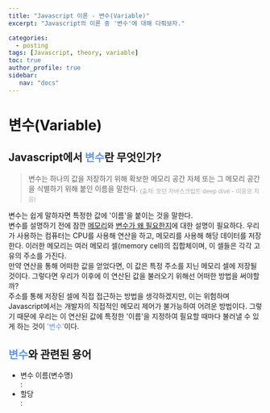 ```yaml
---
title: "Javascript 이론 - 변수(Variable)"
excerpt: "Javascript의 이론 중 '변수'에 대해 다뤄보자."

categories: 
  - posting
tags: [Javascript, theory, variable]
toc: true
author_profile: true 
sidebar:
   nav: "docs"
---
```

# 변수(Variable)
## Javascript에서 <span style="color:cornflowerblue">**변수**</span>란 무엇인가?
> 변수는 하나의 값을 저장하기 위해 확보한 메모리 공간 자체 또는 그 메모리 공간을 식별하기 위해 붙인 이름을 말한다. <sub> <span style="color:darkgrey">(출처: 모던 자바스크립트 deep dive - 이웅모 지음)</span></sub>

변수는 쉽게 말하자면 특정한 값에 '이름'을 붙이는 것을 말한다.<br>변수를 설명하기 전에 잠깐 <u>메모리</u>와 <u>변수가 왜 필요한지</u>에 대한 설명이 필요하다. 우리가 사용하는 컴퓨터는 CPU를 사용해 연산을 하고, 메모리를 사용해 해당 데이터를 저장한다. 이러한 메모리는 여러 메모리 셀(memory cell)의 집합체이며, 이 셀들은 각각 고유의 주소를 가진다. <br>만약 연산을 통해 어떠한 값을 얻었다면, 이 값은 특정 주소를 지닌 메모리 셀에 저장될 것이다. 그렇다면 우리가 이후에 이 연산된 값을 불러오기 위해선 어떠한 방법을 써야할까? <br> 주소를 통해 저장된 셀에 직접 접근하는 방법을 생각하겠지만, 이는 위험하며 Javascript에서는 개발자의 직접적인 메모리 제어가 불가능하여 어려운 방법이다. 그렇기 때문에 우리는 이 연산된 값에 특정한 '이름'을 지정하여 필요할 때마다 불러낼 수 있게 하는 것이 <span style="color:cornflowerblue">'변수'</span>이다.


## <span style="color:cornflowerblue">**변수**</span>와 관련된 용어
<ul>
<li>변수 이름(변수명)</li> : 
<li>할당</li> :
</ul>


